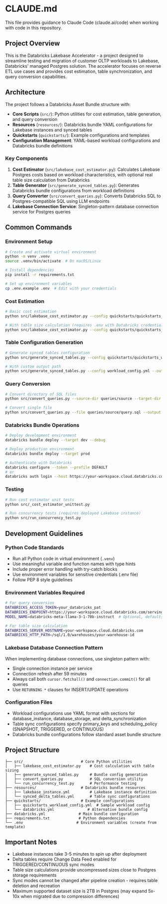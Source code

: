 # CLAUDE.md

This file provides guidance to Claude Code (claude.ai/code) when working with code in this repository.

## Project Overview

This is the Databricks Lakebase Accelerator - a project designed to streamline testing and migration of customer OLTP workloads to Lakebase, Databricks' managed Postgres solution. The accelerator focuses on reverse ETL use cases and provides cost estimation, table synchronization, and query conversion capabilities.

## Architecture

The project follows a Databricks Asset Bundle structure with:

- **Core Scripts** (`src/`): Python utilities for cost estimation, table generation, and query conversion
- **Resources** (`resources/`): Databricks bundle YAML configurations for Lakebase instances and synced tables
- **Quickstarts** (`quickstarts/`): Example configurations and templates
- **Configuration Management**: YAML-based workload configurations and Databricks bundle definitions

### Key Components

1. **Cost Estimator** (`src/lakebase_cost_estimator.py`): Calculates Lakebase Postgres costs based on workload characteristics, with optional real table size calculation from Databricks
2. **Table Generator** (`src/generate_synced_tables.py`): Generates Databricks bundle configurations from workload definitions
3. **Query Converter** (`src/convert_queries.py`): Converts Databricks SQL to Postgres-compatible SQL using LLM endpoints
4. **Lakebase Connection Service**: Singleton-pattern database connection service for Postgres queries

## Common Commands

### Environment Setup
```bash
# Create and activate virtual environment
python -m venv .venv
source .venv/bin/activate  # On macOS/Linux

# Install dependencies
pip install -r requirements.txt

# Set up environment variables
cp .env.example .env  # Edit with your credentials
```

### Cost Estimation
```bash
# Basic cost estimation
python src/lakebase_cost_estimator.py --config quickstarts/quickstarts_workload_config.yml --output cost_report.json

# With table size calculation (requires .env with Databricks credentials)
python src/lakebase_cost_estimator.py --config quickstarts/quickstarts_workload_config.yml --calculate-table-sizes --output cost_report.json
```

### Table Configuration Generation
```bash
# Generate synced tables configuration
python src/generate_synced_tables.py --config quickstarts/quickstarts_workload_config.yml

# With custom output path
python src/generate_synced_tables.py --config workload_config.yml --output synced_tables.yml
```

### Query Conversion
```bash
# Convert directory of SQL files
python src/convert_queries.py --source-dir queries/source --target-dir queries/target

# Convert single file
python src/convert_queries.py --file queries/source/query.sql --output queries/target/converted.sql
```

### Databricks Bundle Operations
```bash
# Deploy development environment
databricks bundle deploy --target dev --debug

# Deploy production environment
databricks bundle deploy --target prod

# Authenticate with Databricks
databricks configure --token --profile DEFAULT
# or
databricks auth login --host https://your-workspace.cloud.databricks.com --profile DEFAULT
```

### Testing
```bash
# Run cost estimator unit tests
python src/_cost_estimator_unittest.py

# Run concurrency tests (requires deployed Lakebase instance)
python src/run_concurrency_test.py
```

## Development Guidelines

### Python Code Standards
- Run all Python code in virtual environment (`.venv`)
- Use meaningful variable and function names with type hints
- Include proper error handling with try-catch blocks
- Use environment variables for sensitive credentials (.env file)
- Follow PEP 8 style guidelines

### Environment Variables Required
```bash
# For query conversion
DATABRICKS_ACCESS_TOKEN=your_databricks_pat
DATABRICKS_ENDPOINT=https://your-workspace.cloud.databricks.com/serving-endpoints
MODEL_NAME=databricks-meta-llama-3-1-70b-instruct  # Optional, defaults to this

# For table size calculation
DATABRICKS_SERVER_HOSTNAME=your-workspace.cloud.databricks.com
DATABRICKS_HTTP_PATH=/sql/1.0/warehouses/your-warehouse-id
```

### Lakebase Database Connection Pattern
When implementing database connections, use singleton pattern with:
- Single connection instance per service
- Connection refresh after 59 minutes
- Always call both `cursor.fetchall()` and `connection.commit()` for all queries
- Use `RETURNING *` clauses for INSERT/UPDATE operations

### Configuration Files
- Workload configurations use YAML format with sections for database_instance, database_storage, and delta_synchronization
- Table sync configurations specify primary_keys and scheduling_policy (SNAPSHOT, TRIGGERED, or CONTINUOUS)
- Databricks bundle configurations follow standard asset bundle structure

## Project Structure

```
├── src/                          # Core Python utilities
│   ├── lakebase_cost_estimator.py    # Cost calculation with table sizing
│   ├── generate_synced_tables.py     # Bundle config generation
│   ├── convert_queries.py            # SQL conversion utility
│   └── run_concurrency_test.py       # Performance testing
├── resources/                    # Databricks bundle resources
│   ├── lakebase_instance.yml         # Lakebase instance definition
│   └── synced_delta_tables.yml       # Table sync configurations
├── quickstarts/                  # Example configurations
│   ├── quickstarts_workload_config.yml  # Sample workload config
│   └── databricks.yml               # Alternative bundle config
├── databricks.yml               # Main bundle configuration
├── requirements.txt             # Python dependencies
└── .env                        # Environment variables (create from template)
```

## Important Notes

- Lakebase instances take 3-5 minutes to spin up after deployment
- Delta tables require Change Data Feed enabled for TRIGGERED/CONTINUOUS sync modes
- Table size calculations provide uncompressed sizes close to Postgres storage requirements
- Sync modes cannot be changed after pipeline creation - requires table deletion and recreation
- Maximum supported dataset size is 2TB in Postgres (may expand 5x-10x when migrated due to compression differences)